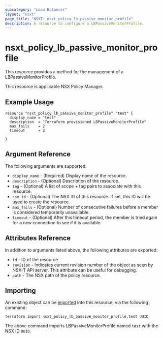 ```yaml
---
subcategory: "Load Balancer"
layout: "nsxt"
page_title: "NSXT: nsxt_policy_lb_passive_monitor_profile"
description: A resource to configure a LBPassiveMonitorProfile.
---
```


# nsxt_policy_lb_passive_monitor_profile

This resource provides a method for the management of a LBPassiveMonitorProfile.

This resource is applicable NSX Policy Manager.

## Example Usage

```hcl
resource "nsxt_policy_lb_passive_monitor_profile" "test" {
  display_name = "test"
  description  = "Terraform provisioned LBPassiveMonitorProfile"
  max_fails    = 2
  timeout      = 2

}
```

## Argument Reference

The following arguments are supported:

* `display_name` - (Required) Display name of the resource.
* `description` - (Optional) Description of the resource.
* `tag` - (Optional) A list of scope + tag pairs to associate with this resource.
* `nsx_id` - (Optional) The NSX ID of this resource. If set, this ID will be used to create the resource.
* `max_fails` - (Optional) Number of consecutive failures before a member is considered temporarily unavailable.
* `timeout` - (Optional) After this timeout period, the member is tried again for a new connection to see if it is available.


## Attributes Reference

In addition to arguments listed above, the following attributes are exported:

* `id` - ID of the resource.
* `revision` - Indicates current revision number of the object as seen by NSX-T API server. This attribute can be useful for debugging.
* `path` - The NSX path of the policy resource.

## Importing

An existing object can be [imported][docs-import] into this resource, via the following command:

[docs-import]: https://www.terraform.io/cli/import

```
terraform import nsxt_policy_lb_passive_monitor_profile.test UUID
```

The above command imports LBPassiveMonitorProfile named `test` with the NSX ID `UUID`.
